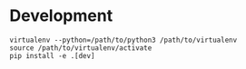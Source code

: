 # Development

```
virtualenv --python=/path/to/python3 /path/to/virtualenv
source /path/to/virtualenv/activate
pip install -e .[dev]
```
